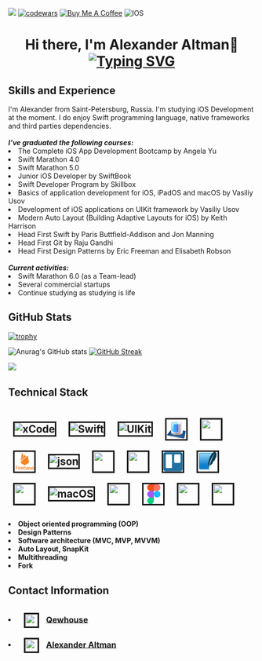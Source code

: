 ![](https://komarev.com/ghpvc/?username=Qewhouse&color=green)
[![codewars](https://www.codewars.com/users/Qewhouse/badges/micro)](https://www.codewars.com/users/Qewhouse)
<a href="https://www.buymeacoffee.com/qewhouse" target="_blank"><img src="https://cdn.buymeacoffee.com/buttons/v2/default-red.png" alt="Buy Me A Coffee" style="height: 20px !important;width: 80px !important;" ></a>
![IOS](https://user-images.githubusercontent.com/31271156/217862106-6e07ac54-b095-458c-9e20-90e6446d4dd6.png)
<h1 align="center">Hi there, I'm Alexander Altman👋
<a href="https://git.io/typing-svg"><img src="https://readme-typing-svg.herokuapp.com?font=Fira+Code&pause=1000&center=true&width=550&height=30&lines=iOS+Developer+from+Saint-Petersburg%2C+Russia" alt="Typing SVG" /></a>
<h2>Skills and Experience</h2>
I'm Alexander from Saint-Petersburg, Russia. I'm studying iOS Development at the moment. I do enjoy Swift programming language, native frameworks and third parties dependencies.<br>
<br>
  <b><i>I’ve graduated the following courses:</i></b>
<li>The Complete iOS App Development Bootcamp by Angela Yu</li>
<li>Swift Marathon 4.0</li>
<li>Swift Marathon 5.0</li>
<li>Junior iOS Developer by SwiftBook</li>
<li>Swift Developer Program by Skillbox</li>
<li>Basics of application development for iOS, iPadOS and macOS by Vasiliy Usov</li>
<li>Development of iOS applications on UIKit framework by Vasiliy Usov</li>
<li>Modern Auto Layout (Building Adaptive Layouts for iOS) by Keith Harrison</li>
<li>Head First Swift by Paris Buttfield-Addison and Jon Manning</li>
<li>Head First Git by Raju Gandhi</li>
<li>Head First Design Patterns by Eric Freeman and Elisabeth Robson</li>
  
<br>
  <b><i>Current activities:</i></b>
<li>Swift Marathon 6.0 (as a Team-lead)</li>
<li>Several commercial startups</li>
<li>Continue studying as studying is life</li>
  
<h2>GitHub Stats</h2>
  
[![trophy](https://github-profile-trophy.vercel.app/?username=Qewhouse&theme=onedark&no-bg=true&title=Commits,PR,Repo,Followers)](https://github.com/ryo-ma/github-profile-trophy)
  
![Anurag's GitHub stats](https://github-readme-stats.vercel.app/api?username=Qewhouse&show_icons=true&theme=merko)
[![GitHub Streak](https://streak-stats.demolab.com?user=Qewhouse&theme=merko&border_radius=5&date_format=M%20j%5B%2C%20Y%5D&background=000000)](https://git.io/streak-stats)

![](http://github-profile-summary-cards.vercel.app/api/cards/profile-details?username=Qewhouse&theme=github_dark)
  
  

<h2>Technical Stack<br></h2>
<h2><img src="https://user-images.githubusercontent.com/31271156/218011972-0db314e6-1e4e-4fe5-9375-9868977f6a13.svg" alt="xCode" width="40" height="40" align="center" border="3" hspace="10" vspace="10" />
<img src="https://user-images.githubusercontent.com/31271156/218011977-3d9a0f29-70cc-4c59-8ce4-ef65fc20703c.svg" alt="Swift" width="40" height="40" align="center" border="3" hspace="10" vspace="10" />
<img src="https://user-images.githubusercontent.com/31271156/218014006-7de935ef-1d51-47ae-bdef-fb625078da76.svg" alt="UIKit" width="40" height="40" align="center" border="3" hspace="10" vspace="10" />
<img src="https://raw.githubusercontent.com/VladimirFibe/VladimirFibe/main/Assets/coredata.png" alt="CoreData" width="40" height="40" align="center" border="3" hspace="10" vspace="10" />
<img src="https://user-images.githubusercontent.com/31271156/218015469-305d1b88-0bc6-4a56-8c07-a31a12108533.svg" width="40" height="40" align="center" border="3" hspace="10" vspace="10" />
<img src="https://github.com/devicons/devicon/blob/master/icons/firebase/firebase-plain-wordmark.svg" width="40" height="40" align="center" border="3" hspace="10" vspace="10" />
<img src="https://i.ibb.co/M1P4vJ3/json.png" alt="json" width="40" height="40" align="center" border="3" hspace="10" vspace="10" />  
<img src="https://user-images.githubusercontent.com/31271156/218015474-e11986c3-4c5b-41c6-8718-1174443caf25.svg" width="40" height="40" align="center" border="3" hspace="10" vspace="10" />
<img src="https://user-images.githubusercontent.com/31271156/218015458-0c2f2588-8665-42d3-81e4-f42e1fa355a1.svg" width="40" height="40" align="center" border="3" hspace="10" vspace="10" />
<img src="https://github.com/devicons/devicon/blob/master/icons/trello/trello-plain.svg" width="40" height="40" align="center" border="3" hspace="10" vspace="10" />  
<img src="https://github.com/devicons/devicon/blob/master/icons/sqlite/sqlite-original.svg" width="40" height="40" align="center" border="3" hspace="10" vspace="10" />
<img src="https://svgshare.com/i/rFA.svg" width="40" height="40" align="center" border="3" hspace="10" vspace="10" />
<img src="https://i.ibb.co/Mc04TN1/macOS.jpg" alt="macOS" width="40" height="40" align="center" border="3" hspace="10" vspace="10" />
<img src="https://svgshare.com/i/rGM.svg" width="40" height="40" align="center" border="3" hspace="10" vspace="10" />
<img src="https://github.com/devicons/devicon/blob/master/icons/figma/figma-original.svg" width="40" height="40" align="center" border="3" hspace="10" vspace="10" />
<img src="https://i.ibb.co/9970jHH/adobe-xd-logo-png-transparent.png" width="40" height="40" align="center" border="3" hspace="10" vspace="10" />
<img src="https://user-images.githubusercontent.com/31271156/218015465-d1b23987-8416-4aea-bdb2-1736c5b29cb6.svg" width="40" height="40" align="center" border="3" hspace="10" vspace="10" /> </h2>
<h4> 
<li>Object oriented programming (OOP)</li>
<li>Design Patterns</li>
<li>Software architecture (MVC, MVP, MVVM)</li>
<li>Auto Layout, SnapKit</li>
<li>Multithreading</li>
<li>Fork</li>
  </h4>
<h2> 

<h2>Contact Information<br>
  <h3>
<li><img src="https://user-images.githubusercontent.com/31271156/218016469-28d0c04e-bcf0-4517-a59a-263adb610930.svg" width="25" height="25" align="center" border="3" hspace="10" vspace="10" /> <a href="https://msngr.link/tg/qewhouse">Qewhouse</a></li>
<li><img src="https://user-images.githubusercontent.com/31271156/218015456-92e55195-4b7c-49c0-815f-76889be5ac6f.svg" width="25" height="25" align="center" border="3" hspace="10" vspace="10" /> <a href="https://www.linkedin.com/in/alexander-altman-a3b23b24/">Alexander Altman</a></li>
  </h3>
